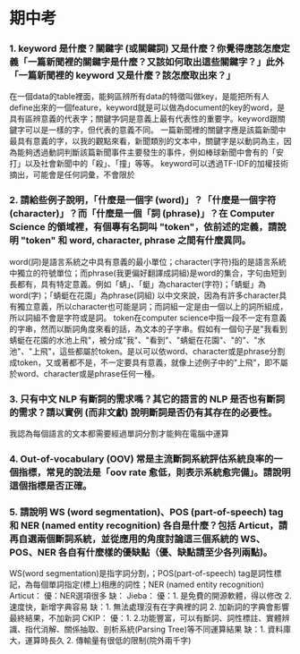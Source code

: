 # 期中考
### 1. keyword 是什麼？關鍵字 (或關鍵詞) 又是什麼？你覺得應該怎麼定義「一篇新聞裡的關鍵字是什麼？又該如何取出這些關鍵字？」此外「一篇新聞裡的 keyword 又是什麼？該怎麼取出來？」
在一個data的table裡面，能夠區辨所有data的特徵叫做key，是能把所有人define出來的一個feature，keyword就是可以做為document的key的word，是具有區辨意義的代表字；關鍵字∕詞是意義上最有代表性的重要字。keyword跟關鍵字可以是一樣的字，但代表的意義不同。
一篇新聞裡的關鍵字應是該篇新聞中最具有意義的字，以我的觀點來看，新聞類別的文本中，關鍵字是以動詞為主，因為能夠透過動詞判斷該篇新聞事件主要發生的事件，例如棒球新聞中會有的「安打」以及社會新聞中的「殺」、「撞」等等。
keyword可以透過TF-IDF的加權技術摘出，可能會是任何詞彙，不會限於

### 2. 請給些例子說明，「什麼是一個字 (word)」？「什麼是一個字符 (character)」？而「什麼是一個「詞 (phrase)」？在 Computer Science 的領域裡，有個專有名詞叫 "token"，依前述的定義，請說明 "token" 和 word, character, phrase 之間有什麼異同。

word(詞)是語言系統之中具有意義的最小單位；character(字符)指的是語言系統中獨立的符號單位；而phrase(我更偏好翻譯成詞組)是word的集合，字句由短到長都有，具有特定意義。例如「蜻」、「蜓」為character(字符)；「蜻蜓」為word(字)；「蜻蜓在花園」為phrase(詞組)
以中文來說，因為有許多character具有獨立意義，所以character也可能是詞；而詞組一定是由一個以上的詞所組成，所以詞組不會是字符或是詞。
token在computer science中指一段不一定有意義的字串，然而以斷詞角度來看的話，為文本的子字串。假如有一個句子是"我看到蜻蜓在花園的水池上飛"，被分成"我"、"看到"、"蜻蜓在花園"、"的"、"水池"、"上飛"，這些都屬於token。是以可以依word、character或是phrase分割成token，又或著都不是，不一定要具有意義，就像上述例子中的"上飛"，即不屬於word、character或是phrase任何一種。


### 3. 只有中文 NLP 有斷詞的需求嗎？其它的語言的 NLP 是否也有斷詞的需求？請以實例 (而非文獻) 說明斷詞是否仍有其存在的必要性。
我認為每個語言的文本都需要經過單詞分割才能夠在電腦中運算


### 4. Out-of-vocabulary (OOV) 常是主流斷詞系統評估系統良率的一個指標，常見的說法是「oov rate 愈低，則表示系統愈完備」。請說明這個指標是否正確。



### 5. 請說明 WS (word segmentation)、POS (part-of-speech) tag 和 NER (named entity recognition) 各自是什麼？包括 Articut，請再自選兩個斷詞系統，並從應用的角度討論這三個系統的 WS、POS、NER 各自有什麼樣的優缺點（優、缺點請至少各列兩點)。

WS(word segmentation)是指字詞分割，；POS(part-of-speech) tag是詞性標記，為每個單詞指定(標上)相應的詞性；NER (named entity recognition)
Articut：
優：NER選項很多
缺：
Jieba：
優：1. 是免費的開源軟體，得以修改 2.速度快，新增字典容易 
缺：1. 無法處理沒有在字典裡的詞 2. 加新詞的字典會影響最終結果，不加新詞
CKIP：
優：1.  2.功能豐富，可以有斷詞、詞性標註、實體辨識、指代消解、關係抽取、剖析系統(Parsing Tree)等不同運算結果
缺：1. 資料庫大，運算時長久 2. 傳輸量有很低的限制(院外兩千字) 